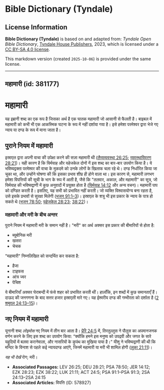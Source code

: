# Bible Dictionary (Tyndale)

## License Information

**Bible Dictionary (Tyndale)** is based on and adapted from: _Tyndale Open Bible Dictionary_, [Tyndale House Publishers](https://tyndaleopenresources.com/), 2023, which is licensed under a [CC BY-SA 4.0 license](https://creativecommons.org/licenses/by-sa/4.0/legalcode.en).

This markdown version (created `2025-10-06`) is provided under the same license.



--------------------------------

## महामारी (id: 381177)

**महामारी**
===========

यह इब्रानी शब्द का एक रूप है जिसका अर्थ है एक घातक महामारी जो आसानी से फैलती है। बाइबल में महामारी को कभी भी एक आकस्मिक घटना के रूप में नहीं दर्शाया गया है। इसे हमेशा परमेश्वर द्वारा भेजे गए न्याय या दण्ड के रूप में माना जाता है।

पुराने नियम में महामारी
-----------------------

इस्राएल द्वारा अपनी वाचा की उपेक्षा करने की सज़ा महामारी थी ([लैव्यव्यवस्था 26:25](https://ref.ly/Lev26:25); [व्यवस्थाविवरण 28:21](https://ref.ly/Deut28:21))। यही कारण है कि यिर्मयाह और यहेजकेल दोनों नें इस शब्द का बार\-बार उपयोग किया है। ये भविष्यद्वक्ता परमेश्वर की वाचा के मुकदमे को उनके लोगों के खिलाफ चला रहे थे। दण्ड निर्धारित किया जा चुका था, और उन्होंने घोषणा की कि इसका प्रभाव शीघ्र ही होने वाला था। इस कारण से, महामारी लगभग हमेशा विपत्तियों की सूची के भाग के रूप में आती है, जैसे कि "तलवार, अकाल, और महामारी" का सूत्र, जो यिर्मयाह की भविष्यद्वाणी में कुछ अनुवादों में प्रयुक्त होता है ([यिर्मयाह 14:12](https://ref.ly/Jer14:12) और अन्य वचन)। महामारी पाप को दण्डित करती है। इसलिए, यह सभी को प्रभावित नहीं करती। जो व्यक्ति विश्वासयोग्य बना रहता है, उसे इसके प्रभावों से सुरक्षा मिलेगी ([भजन 91:1–3](https://ref.ly/Ps91:1-Ps91:3))। इस्राएल के शत्रु भी इस प्रकार के न्याय के पात्र हो सकते थे ([भजन 78:50](https://ref.ly/Ps78:50); [यहेजकेल 28:23](https://ref.ly/Ezek28:23); [38:22](https://ref.ly/Ezek38:22))।

### महामारी और मरी के बीच अन्तर

पुराने नियम में महामारी मरी के समान नहीं है। "मरी" का अर्थ अक्सर इस प्रकार की बीमारियों से होता है:

* ब्यूबोनिक मरी
* खसरा
* चेचक

"महामारी" निम्नलिखित को सन्दर्भित कर सकता है:

* हैजा
* टाइफस
* आंत्र ज्वर
* पेचिश

ये बीमारियाँ अक्सर घेराबन्दी में फंसे शहर को प्रभावित करती थीं। हालाँकि, इन शब्दों में कुछ समानताएँ हैं। दाऊद की जनगणना के बाद सत्तर हजार इस्राएली मारे गए। यह ईश्वरीय दण्ड की गम्भीरता को दर्शाता है ([2 शमूएल 24:13–15](https://ref.ly/2Sam24:13-2Sam24:15))।

नए नियम में महामारी
-------------------

यूनानी शब्द *लोइमोस* नए नियम में तीन बार आता है। [प्रेरि 24:5](https://ref.ly/Acts24:5) में, तिरतुल्लुस ने पौलुस का अपमानजनक वर्णन करने के लिए इस शब्द का उपयोग किया: “क्योंकि हमने इस मनुष्य को उपद्रवी और जगत के सारे यहूदियों में बलवा करानेवाला, और नासरियों के कुपंथ का मुखिया पाया है।” यीशु ने भविष्यद्वाणी की थी कि मन्दिर के विनाश से पहले कई न्यायदण्ड आएंगे, जिनमें महामारी या मरी भी शामिल होगी ([लूका 21:11](https://ref.ly/Luke21:11))।

*यह भी देखें* रोग; मरी।

* **Associated Passages:** LEV 26:25; DEU 28:21; PSA 78:50; JER 14:12; EZK 28:23; EZK 38:22; LUK 21:11; ACT 24:5; PSA 91:1–PSA 91:3; 2SA 24:13–2SA 24:15
* **Associated Articles:** विपत्ति (ID: 578927)


